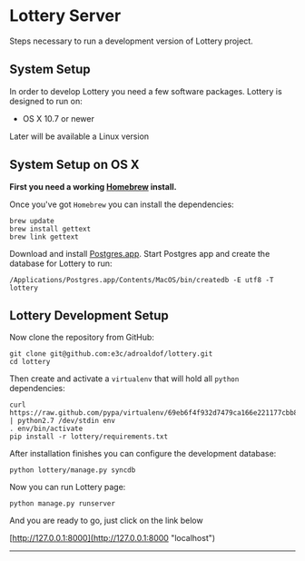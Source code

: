 # Lottery Server

Steps necessary to run a development version of Lottery project.

## System Setup

In order to develop Lottery you need a few software packages. Lottery is designed to run on:

* OS X 10.7 or newer

Later will be available a Linux version


## System Setup on **OS X**

**First you need a working [Homebrew](http://mxcl.github.com/homebrew/) install.**

Once you've got `Homebrew` you can install the dependencies:

    brew update
    brew install gettext
    brew link gettext

Download and install [Postgres.app](http://postgresapp.com/).
Start Postgres app and create the database for Lottery to run:

    /Applications/Postgres.app/Contents/MacOS/bin/createdb -E utf8 -T lottery


## Lottery Development Setup

Now clone the repository from GitHub:

    git clone git@github.com:e3c/adroaldof/lottery.git
    cd lottery

Then create and activate a `virtualenv` that will hold all `python` dependencies:

    curl https://raw.github.com/pypa/virtualenv/69eb6f4f932d7479ca166e221177cbb8f13b7c84/virtualenv.py | python2.7 /dev/stdin env
    . env/bin/activate
    pip install -r lottery/requirements.txt

After installation finishes you can configure the development database:

    python lottery/manage.py syncdb

Now you can run Lottery page:

    python manage.py runserver

And you are ready to go, just click on the link below

[http://127.0.0.1:8000](http://127.0.0.1:8000 "localhost")

-----